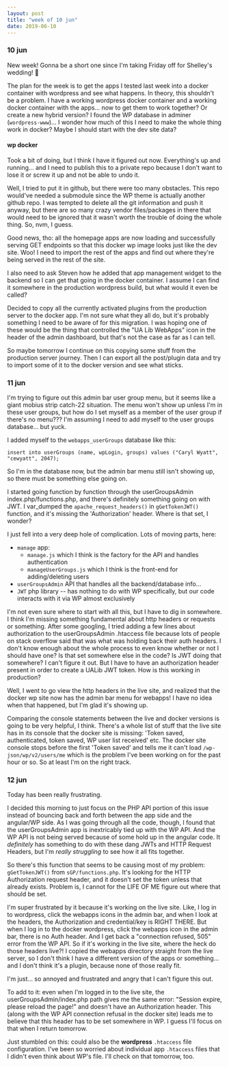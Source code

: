 ```yaml
---
layout: post
title: "week of 10 jun"
date: 2019-06-10
---
```


### 10 jun

New week! Gonna be a short one since I'm taking Friday off for Shelley's wedding! :tada:

The plan for the week is to get the apps I tested last week into a docker container with wordpress and see what happens. In theory, this shouldn't be a problem. I have a working wordpress docker container and a working docker container with the apps... now to get them to work together? Or create a new hybrid version? I found the WP database in adminer (`wordpress-www`)... I wonder how much of this I need to make the whole thing work in docker? Maybe I should start with the dev site data?

#### wp docker

Took a bit of doing, but I think I have it figured out now. Everything's up and running... and I need to publish this to a private repo because I don't want to lose it or screw it up and not be able to undo it.

Well, I tried to put it in github, but there were too many obstacles. This repo would've needed a submodule since the WP theme is actually another github repo. I was tempted to delete all the git information and push it anyway, but there are so many crazy vendor files/packages in there that would need to be ignored that it wasn't worth the trouble of doing the whole thing. So, nvm, I guess.

Good news, tho: all the homepage apps are now loading and successfully serving GET endpoints so that this docker wp image looks just like the dev site. Woo! I need to import the rest of the apps and find out where they're being served in the rest of the site. 

I also need to ask Steven how he added that app management widget to the backend so I can get that going in the docker container. I assume I can find it somewhere in the production wordpress build, but what would it even be called?

Decided to copy all the currently activated plugins from the production server to the docker app. I'm not sure what they all do, but it's probably something I need to be aware of for this migration. I was hoping one of these would be the thing that controlled the "UA Lib WebApps" icon in the header of the admin dashboard, but that's not the case as far as I can tell.

So maybe tomorrow I continue on this copying some stuff from the production server journey. Then I can export all the post/plugin data and try to import some of it to the docker version and see what sticks.

### 11 jun

I'm trying to figure out this admin bar user group menu, but it seems like a giant mobius strip catch-22 situation. The menu won't show up unless I'm in these user groups, but how do I set myself as a member of the user group if there's no menu??? I'm assuming I need to add myself to the user groups database... but yuck. 

I added myself to the `webapps_userGroups` database like this:

```
insert into userGroups (name, wpLogin, groups) values ("Caryl Wyatt", "cewyatt", 2047);
```

So I'm in the database now, but the admin bar menu still isn't showing up, so there must be something else going on.

I started going function by function through the userGroupsAdmin index.php/functions.php, and there's definitely something going on with JWT. I var_dumped the `apache_request_headers()` in `gGetTokenJWT()` function, and it's missing the 'Authorization' header. Where is that set, I wonder?

I just fell into a very deep hole of complication. Lots of moving parts, here:
- `manage` app:
  - `manage.js` which I think is the factory for the API and handles authentication
  - `manageUserGroups.js` which I think is the front-end for adding/deleting users
- `userGroupsAdmin` API that handles all the backend/database info...
- `JWT` php library -- has nothing to do with WP specifically, but our code interacts with it via WP almost exclusively

I'm not even sure where to start with all this, but I have to dig in somewhere. I think I'm missing something fundamental about http headers or requests or something. After some googling, I tried adding a few lines about authorization to the userGroupsAdmin .htaccess file because lots of people on stack overflow said that was what was holding back their auth headers. I don't know enough about the whole process to even know whether or not I should have one? Is that set somewhere else in the code? Is JWT doing that somewhere? I can't figure it out. But I have to have an authorization header present in order to create a UALib JWT token. How is this working in production?

Well, I went to go view the http headers in the live site, and realized that the docker wp site now has the admin bar menu for webapps! I have no idea when that happened, but I'm glad it's showing up.

Comparing the console statements between the live and docker versions is going to be very helpful, I think. There's a whole list of stuff that the live site has in its console that the docker site is missing: 'Token saved, authenticated, token saved, WP user list received' etc. The docker site console stops before the first 'Token saved' and tells me it can't load `/wp-json/wp/v2/users/me` which is the problem I've been working on for the past hour or so. So at least I'm on the right track.

### 12 jun

Today has been really frustrating. 

I decided this morning to just focus on the PHP API portion of this issue instead of bouncing back and forth between the app side and the angular/WP side. As I was going through all the code, though, I found that the userGroupsAdmin app is inextricably tied up with the WP API. And the WP API is not being served because of some hold up in the angular code. It *definitely* has something to do with these dang JWTs and HTTP Request Headers, but I'm *really struggling* to see how it all fits together.

So there's this function that seems to be causing most of my problem: `gGetTokenJWT()` from `sGP/functions.php`. It's looking for the HTTP Authorization request header, and it doesn't set the token unless that already exists. Problem is, I cannot for the LIFE OF ME figure out where that should be set. 

I'm super frustrated by it because it's working on the live site. Like, I log in to wordpress, click the webapps icons in the admin bar, and when I look at the headers, the Authorization and credential/key is RIGHT THERE. But when I log in to the docker wordpress, click the webapps icon in the admin bar, there is no Auth header. And I get back a "connection refused, 505" error from the WP API. So if it's working in the live site, where the heck do those headers live?! I copied the webapps directory straight from the live server, so I don't think I have a different version of the apps or something... and I don't think it's a plugin, because none of those really fit.

I'm just... so annoyed and frustrated and angry that I can't figure this out.

To add to it: even when I'm logged in to the live site, the userGroupsAdmin/index.php path gives me the same error: "Session expire, please reload the page!" and doesn't have an Authorization header. This (along with the WP API connection refusal in the docker site) leads me to believe that this header has to be set somewhere in WP. I guess I'll focus on that when I return tomorrow.

Just stumbled on this: could also be the **wordpress** `.htaccess` file configuration. I've been so worried about individual app `.htaccess` files that I didn't even think about WP's file. I'll check on that tomorrow, too.
